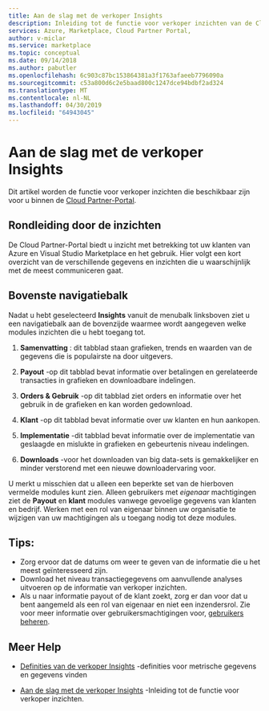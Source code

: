 ```yaml
---
title: Aan de slag met de verkoper Insights
description: Inleiding tot de functie voor verkoper inzichten van de Cloud Partner-Portal.
services: Azure, Marketplace, Cloud Partner Portal,
author: v-miclar
ms.service: marketplace
ms.topic: conceptual
ms.date: 09/14/2018
ms.author: pabutler
ms.openlocfilehash: 6c903c87bc153864381a3f1763afaeeb7796090a
ms.sourcegitcommit: c53a800d6c2e5baad800c1247dce94bdbf2ad324
ms.translationtype: MT
ms.contentlocale: nl-NL
ms.lasthandoff: 04/30/2019
ms.locfileid: "64943045"
---
```

<a name="getting-started-with-seller-insights"></a>Aan de slag met de verkoper Insights
====================================

Dit artikel worden de functie voor verkoper inzichten die beschikbaar zijn voor u binnen de [Cloud Partner-Portal](https://cloudpartner.azure.com/#insights).


<a name="insights-tour"></a>Rondleiding door de inzichten
-------------

De Cloud Partner-Portal biedt u inzicht met betrekking tot uw klanten van Azure en Visual Studio Marketplace en het gebruik. Hier volgt een kort overzicht van de verschillende gegevens en inzichten die u waarschijnlijk met de meest communiceren gaat.

<a name="top-navigation-bar"></a>Bovenste navigatiebalk
------------------

Nadat u hebt geselecteerd **Insights** vanuit de menubalk linksboven ziet u een navigatiebalk aan de bovenzijde waarmee wordt aangegeven welke modules inzichten die u hebt toegang tot.

1.  **Samenvatting** : dit tabblad staan grafieken, trends en waarden van de gegevens die is populairste na door uitgevers.

2.  **Payout** -op dit tabblad bevat informatie over betalingen en gerelateerde transacties in grafieken en downloadbare indelingen.

3.  **Orders & Gebruik** -op dit tabblad ziet orders en informatie over het gebruik in de grafieken en kan worden gedownload.

4.  **Klant** -op dit tabblad bevat informatie over uw klanten en hun aankopen.

5.  **Implementatie** -dit tabblad bevat informatie over de implementatie van geslaagde en mislukte in grafieken en gebeurtenis niveau indelingen.

6.  **Downloads** -voor het downloaden van big data-sets is gemakkelijker en minder verstorend met een nieuwe downloadervaring voor.

U merkt u misschien dat u alleen een beperkte set van de hierboven vermelde modules kunt zien.
Alleen gebruikers met *eigenaar* machtigingen ziet de **Payout** en **klant** modules vanwege gevoelige gegevens van klanten en bedrijf. Werken met een rol van eigenaar binnen uw organisatie te wijzigen van uw machtigingen als u toegang nodig tot deze modules.


<a name="tips"></a>Tips:
-----

-   Zorg ervoor dat de datums om weer te geven van de informatie die u het meest geïnteresseerd zijn.
-   Download het niveau transactiegegevens om aanvullende analyses uitvoeren op de informatie van verkoper inzichten.
-   Als u naar informatie payout of de klant zoekt, zorg er dan voor dat u bent aangemeld als een rol van eigenaar en niet een inzendersrol. Zie voor meer informatie over gebruikersmachtigingen voor, [gebruikers beheren](./cloud-partner-portal-manage-users.md).


<a name="finding-more-help"></a>Meer Help
-----------------

- [Definities van de verkoper Insights](./si-insights-definitions-v4.md) -definities voor metrische gegevens en gegevens vinden

- [Aan de slag met de verkoper Insights](./si-getting-started.md) -Inleiding tot de functie voor verkoper inzichten.

